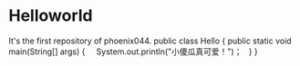 # Helloworld
It's the first repository of phoenix044.
public class Hello
{
    public static void main(String[] args)
    {
      System.out.println("小傻瓜真可爱！")；
    }
}
